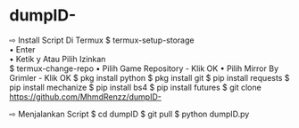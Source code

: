 # dumpID-
⇨ Install Script Di Termux
$ termux-setup-storage  
   • Enter  
   • Ketik y Atau Pilih Izinkan  
$ termux-change-repo
   • Pilih Game Repository
      - Klik OK
   • Pilih Mirror By Grimler
      - Klik OK
$ pkg install python
$ pkg install git
$ pip install requests
$ pip install mechanize
$ pip install bs4
$ pip install futures
$ git clone https://github.com/MhmdRenzz/dumpID-
 
⇨ Menjalankan Script
$ cd dumpID
$ git pull
$ python dumpID.py
